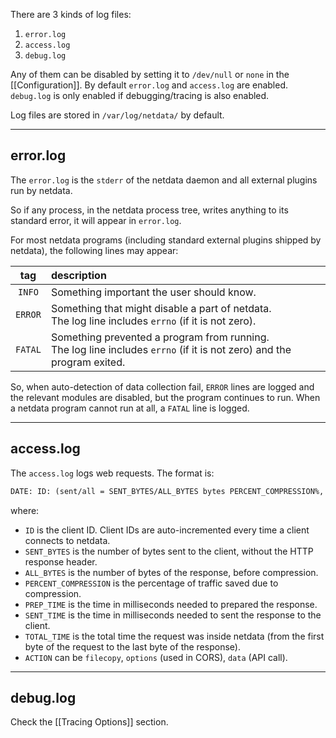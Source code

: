 There are 3 kinds of log files:

1. `error.log`
2. `access.log`
3. `debug.log`

Any of them can be disabled by setting it to `/dev/null` or `none` in the [[Configuration]].
By default `error.log` and `access.log` are enabled. `debug.log` is only enabled if debugging/tracing is also enabled.

Log files are stored in `/var/log/netdata/` by default.

---

## error.log

The `error.log` is the `stderr` of the netdata daemon and all external plugins run by netdata.

So if any process, in the netdata process tree, writes anything to its standard error, it will appear in `error.log`.

For most netdata programs (including standard external plugins shipped by netdata), the following lines may appear:

tag|description
:--:|:----
`INFO`|Something important the user should know.
`ERROR`|Something that might disable a part of netdata.<br/>The log line includes `errno` (if it is not zero).
`FATAL`|Something prevented a program from running.<br/>The log line includes `errno` (if it is not zero) and the program exited.

So, when auto-detection of data collection fail, `ERROR` lines are logged and the relevant modules are disabled, but the program continues to run. When a netdata program cannot run at all, a `FATAL` line is logged.

---

## access.log

The `access.log` logs web requests. The format is:

```txt
DATE: ID: (sent/all = SENT_BYTES/ALL_BYTES bytes PERCENT_COMPRESSION%, prep/sent/total PREP_TIME/SENT_TIME/TOTAL_TIME ms): ACTION CODE URL
```

where:

 - `ID` is the client ID. Client IDs are auto-incremented every time a client connects to netdata.
 - `SENT_BYTES` is the number of bytes sent to the client, without the HTTP response header.
 - `ALL_BYTES` is the number of bytes of the response, before compression.
 - `PERCENT_COMPRESSION` is the percentage of traffic saved due to compression.
 - `PREP_TIME` is the time in milliseconds needed to prepared the response.
 - `SENT_TIME` is the time in milliseconds needed to sent the response to the client.
 - `TOTAL_TIME` is the total time the request was inside netdata (from the first byte of the request to the last byte of the response).
 - `ACTION` can be `filecopy`, `options` (used in CORS), `data` (API call).

---

## debug.log

Check the [[Tracing Options]] section.
